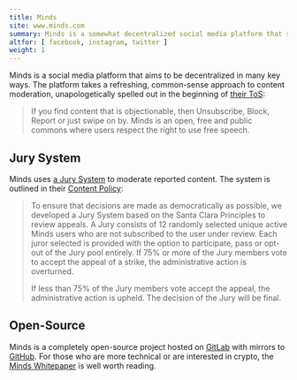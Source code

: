 ```yaml
---
title: Minds
site: www.minds.com
summary: Minds is a somewhat decentralized social media platform that supports free speech.
altfor: [ facebook, instagram, twitter ]
weight: 1
---
```


Minds is a social media platform that aims to be decentralized in many key
ways. The platform takes a refreshing, common-sense approach to content
moderation, unapologetically spelled out in the beginning of [their
ToS](https://www.minds.com/p/terms):
> If you find content that is objectionable, then Unsubscribe, Block, Report or
> just swipe on by. Minds is an open, free and public commons where users
> respect the right to use free speech.

## Jury System

Minds uses [a Jury
System](https://www.minds.com/minds/blog/power-to-the-people-the-minds-jury-system-975486713993859072)
to moderate reported content. The system is outlined in their [Content
Policy](https://www.minds.com/content-policy):
> To ensure that decisions are made as democratically as possible, we developed
> a Jury System based on the Santa Clara Principles to review appeals. A Jury
> consists of 12 randomly selected unique active Minds users who are not
> subscribed to the user under review. Each juror selected is provided with the
> option to participate, pass or opt-out of the Jury pool entirely. If 75% or
> more of the Jury members vote to accept the appeal of a strike, the
> administrative action is overturned.
>
> If less than 75% of the Jury members vote accept the appeal, the
> administrative action is upheld. The decision of the Jury will be final.

## Open-Source

Minds is a completely open-source project hosted on
[GitLab](https://gitlab.com/minds/minds) with mirrors to
[GitHub](https://github.com/Minds/minds). For those who are more technical or
are interested in crypto, the [Minds
Whitepaper](https://cdn-assets.minds.com/front/dist/assets/whitepapers/03_27_18_Minds%20Whitepaper%20V0.1.pdf)
is well worth reading.
